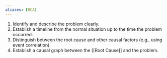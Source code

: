 ```yaml
---
aliases: [RCA]
---
```


1. Identify and describe the problem clearly.
1. Establish a timeline from the normal situation up to the time the problem occurred.
1. Distinguish between the root cause and other causal factors (e.g., using event correlation).
1. Establish a causal graph between the [[Root Cause]] and the problem.
